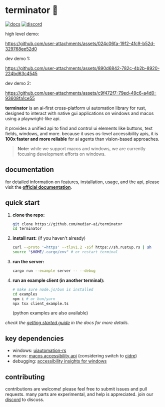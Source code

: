 # terminator 🤖

[![docs](https://img.shields.io/badge/read_the-docs-blue)](https://docs.screenpi.pe/terminator/introduction)
[![discord](https://img.shields.io/discord/1158344578124554270?label=discord)](https://discord.gg/dU9EBuw7Uq)

high level demo:

<https://github.com/user-attachments/assets/024c06fa-19f2-4fc9-b52d-329768ee52d0>

dev demo 1:

<https://github.com/user-attachments/assets/890d6842-782c-4b2b-8920-224bd63c4545>

dev demo 2:

<https://github.com/user-attachments/assets/c9f472f7-79ed-49c6-a4d0-93608fa1ce55>

**terminator** is an ai-first cross-platform ui automation library for rust, designed to interact with native gui applications on windows and macos using a playwright-like api.

it provides a unified api to find and control ui elements like buttons, text fields, windows, and more. because it uses os-level accessibility apis, it is **100x faster and more reliable** for ai agents than vision-based approaches.

> **Note:** while we support macos and windows, we are currently focusing development efforts on windows.

## documentation

for detailed information on features, installation, usage, and the api, please visit the **[official documentation](https://docs.screenpi.pe/terminator/introduction)**.

## quick start

1.  **clone the repo:**
    ```bash
    git clone https://github.com/mediar-ai/terminator
    cd terminator
    ```
2.  **install rust:** (if you haven't already)
    ```bash
    curl --proto '=https' --tlsv1.2 -sSf https://sh.rustup.rs | sh
    source "$HOME/.cargo/env" # or restart terminal
    ```
3.  **run the server:**
    ```bash
    cargo run --example server -- --debug
    ```
4.  **run an example client (in another terminal):**
    ```bash
    # make sure node.js/bun is installed
    cd examples
    npm i # or bun/yarn
    npx tsx client_example.ts
    ```
    (python examples are also available)

*check the [getting started guide](https://docs.screenpi.pe/terminator/getting-started) in the docs for more details.*

## key dependencies

*   windows: [uiautomation-rs](https://github.com/leexgone/uiautomation-rs)
*   macos: [macos accessibility api](https://developer.apple.com/documentation/appkit/nsaccessibility) (considering switch to [cidre](https://github.com/yury/cidre))
*   debugging: [accessibility insights for windows](https://accessibilityinsights.io/downloads/)

## contributing

contributions are welcome! please feel free to submit issues and pull requests. many parts are experimental, and help is appreciated. join our [discord](https://discord.gg/dU9EBuw7Uq) to discuss.

